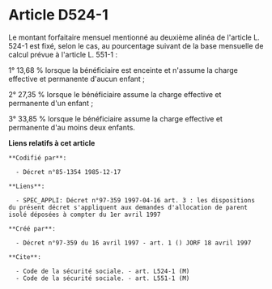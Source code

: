 # Article D524-1

Le montant forfaitaire mensuel mentionné au deuxième alinéa de l'article L. 524-1 est fixé, selon le cas, au pourcentage
suivant de la base mensuelle de calcul prévue à l'article L. 551-1 :

1° 13,68 % lorsque la bénéficiaire est enceinte et n'assume la charge effective et permanente d'aucun enfant ;

2° 27,35 % lorsque le bénéficiaire assume la charge effective et permanente d'un enfant ;

3° 33,85 % lorsque le bénéficiaire assume la charge effective et permanente d'au moins deux enfants.

**Liens relatifs à cet article**

	**Codifié par**:

	  - Décret n°85-1354 1985-12-17

	**Liens**:

	  - SPEC_APPLI: Décret n°97-359 1997-04-16 art. 3 : les dispositions du présent décret s'appliquent aux demandes d'allocation de parent isolé déposées à compter du 1er avril 1997

	**Créé par**:

	  - Décret n°97-359 du 16 avril 1997 - art. 1 () JORF 18 avril 1997

	**Cite**:

	  - Code de la sécurité sociale. - art. L524-1 (M)
	  - Code de la sécurité sociale. - art. L551-1 (M)
